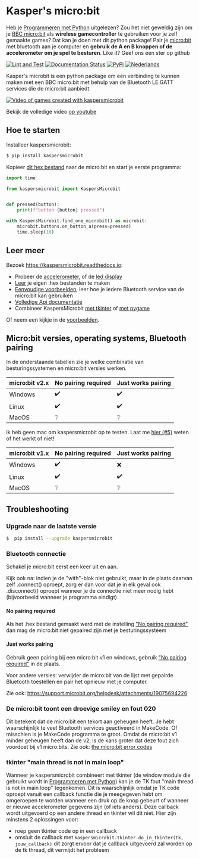 # Kasper's micro:bit
Heb je [Programmeren met Python](https://www.visualsteps.nl/programmerenpython/) uitgelezen? Zou het niet geweldig zijn
om je [BBC micro:bit](https://microbit.org/) als **wireless gamecontroller** te gebruiken voor je zelf gemaakte games? 
Dat kan je doen met dit python package! Pair je [micro:bit](https://microbit.org/) met bluetooth aan je computer en 
**gebruik de A en B knoppen of de accelerometer om je spel te besturen**. Like it? Geef ons een ster op github

[![Lint and Test](https://github.com/janickr/kaspersmicrobit/actions/workflows/lint_and_test.yml/badge.svg)](https://github.com/janickr/kaspersmicrobit/actions/workflows/lint_and_test.yml)
[![Documentation Status](https://readthedocs.org/projects/kaspersmicrobit/badge/?version=stable)](https://kaspersmicrobit.readthedocs.io/en/stable/?badge=stable) 
[![PyPi](https://img.shields.io/pypi/v/kaspersmicrobit)](https://pypi.org/project/kaspersmicrobit/) 
[![Nederlands](https://img.shields.io/badge/translation-English-blue)](https://github.com/janickr/kaspersmicrobit/blob/main/README.md)

Kasper's microbit is een python package om een verbinding te kunnen maken met een BBC micro:bit met behulp van de Bluetooth LE GATT services 
die de micro:bit aanbiedt.

[![Video of games created with kaspersmicrobit](https://kaspersmicrobit.readthedocs.io/en/latest/kaspersmicrobit-youtube.gif)](https://www.youtube.com/watch?v=t3JARVPQE9Q)
  
Bekijk de volledige video [op youtube](https://www.youtube.com/watch?v=t3JARVPQE9Q)

## Hoe te starten
Installeer kaspersmicrobit:
```bash
$ pip install kaspersmicrobit
```
Kopieer [dit hex bestand](https://kaspersmicrobit.readthedocs.io/en/latest/hex/microbit-bluetooth-accel-buttons-led-temp-no-pairing.hex)
naar de micro:bit en start je eerste programma:
```python
import time

from kaspersmicrobit import KaspersMicrobit


def pressed(button):
    print(f"button {button} pressed")

with KaspersMicrobit.find_one_microbit() as microbit:
    microbit.buttons.on_button_a(press=pressed)
    time.sleep(10)
```

## Leer meer
Bezoek https://kaspersmicrobit.readthedocs.io:

 - Probeer de [accelerometer](https://kaspersmicrobit.readthedocs.io/en/stable/accelerometer/), of de [led display](https://kaspersmicrobit.readthedocs.io/en/stable/led/)
 - [Leer](https://kaspersmicrobit.readthedocs.io/en/stable/makecode-bluetooth/create-a-makecode-project-without-pairing/) je eigen .hex bestanden te maken
 - [Eenvoudige voorbeelden](https://kaspersmicrobit.readthedocs.io/en/stable/buttons/), leer hoe je iedere Bluetooth service van de micro:bit kan gebruiken 
 - [Volledige Api documentatie](https://kaspersmicrobit.readthedocs.io/en/stable/reference/kaspersmicrobit/)
 - Combineer KaspersMicrobit [met tkinter](https://kaspersmicrobit.readthedocs.io/en/stable/tkinter/use_buttons_to_move_rectangle/)
   of [met pygame](https://kaspersmicrobit.readthedocs.io/en/stable/pygame/use_buttons_to_move_rectangle/)


Of neem een kijkje in de [voorbeelden](https://github.com/janickr/kaspersmicrobit/tree/main/examples).

## Micro:bit versies, operating systems, Bluetooth pairing

In de onderstaande tabellen zie je welke combinatie van besturingssystemen en micro:bit versies werken.

| micro:bit v2.x | No pairing required | Just works pairing |
|----------------|---------------------|--------------------|
| Windows        | :heavy_check_mark:  | :heavy_check_mark: |
| Linux          | :heavy_check_mark:  | :heavy_check_mark: |
| MacOS          | :grey_question:     | :grey_question:    |


Ik heb geen mac om kaspersmicrobit op te testen. Laat me [hier (#5)](https://github.com/janickr/kaspersmicrobit/issues/5) weten 
of het werkt of niet!

| micro:bit v1.x | No pairing required | Just works pairing |
|----------------|---------------------|--------------------|
| Windows        | :heavy_check_mark:  | :x:                |
| Linux          | :heavy_check_mark:  | :heavy_check_mark: |
| MacOS          | :grey_question:     | :grey_question:    |


## Troubleshooting
### Upgrade naar de laatste versie
```bash
$  pip install --upgrade kaspersmicrobit  
```
### Bluetooth connectie
Schakel je micro:bit eerst een keer uit en aan.

Kijk ook na: indien je de "with"-blok niet gebruikt, maar in de plaats daarvan zelf .connect() oproept, zorg er dan voor 
dat je in elk geval ook .disconnect() oproept wanneer je de connectie niet meer nodig hebt (bijvoorbeeld wanneer je 
programma eindigt)

#### No pairing required
Als het .hex bestand gemaakt werd met de instelling ["No pairing required"](https://kaspersmicrobit.readthedocs.io/en/stable/makecode-bluetooth/create-a-makecode-project-without-pairing/#disable-pairing)
dan mag de micro:bit niet gepaired zijn met je besturingssysteem

#### Just works pairing 
Gebruik geen pairing bij een micro:bit v1 en windows, gebruik  ["No pairing required"](https://kaspersmicrobit.readthedocs.io/en/stable/makecode-bluetooth/create-a-makecode-project-without-pairing/#disable-pairing)
in de plaats.  

Voor andere versies: verwijder de micro:bit van de lijst met gepairde Bluetooth toestellen en pair het opnieuw met je computer.

Zie ook: https://support.microbit.org/helpdesk/attachments/19075694226

### De micro:bit toont een droevige smiley en fout 020
Dit betekent dat de micro:bit een tekort aan geheugen heeft. Je hebt waarschijnlijk te veel Bluetooth services geactiveerd
in MakeCode. Of misschien is je MakeCode programma te groot. Omdat de micro:bit v1 minder geheugen heeft dan de v2, is 
de kans groter dat deze fout zich voordoet bij v1 micro:bits.
Zie ook: [the micro:bit error codes](https://makecode.microbit.org/device/error-codes)

### tkinter "main thread is not in main loop"
Wanneer je kaspersmicrobit combineert met tkinter (de window module die gebruikt wordt in [Programmeren met Python](https://www.visualsteps.nl/programmerenpython/))
kan je de TK fout "main thread is not in main loop" tegenkomen. Dit is waarschijnlijk omdat je TK code oproept vanuit
een callback functie die je meegegeven hebt om omgeroepen te worden wanneer een druk op de knop gebeurt of wanneer
er nieuwe accelerometer gegevens zijn (of iets anders). Deze callback wordt uitgevoerd op een andere thread en tkinter
wil dit niet. Hier zijn minstens 2 oplossingen voor:  

  - roep geen tkinter code op in een callback
  - omsluit de callback met `kaspersmicrobit.tkinter.do_in_tkinter(tk, jouw_callback)` dit zorgt ervoor dat je callback
    uitgevoerd zal worden op de tk thread, dit vermijdt het probleem
